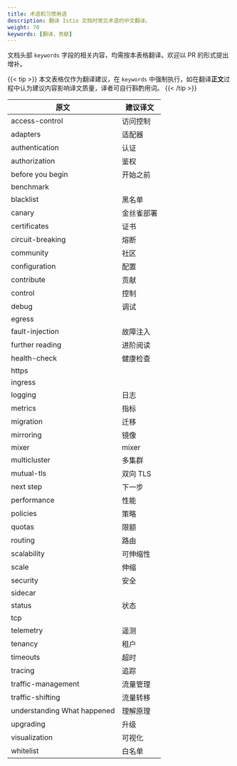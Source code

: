 ```yaml
---
title: 术语和习惯用语
description: 翻译 Istio 文档时常见术语的中文翻译。
weight: 70
keywords: [翻译，贡献]
---
```


文档头部 `keywords` 字段的相关内容，均需按本表格翻译。欢迎以 PR 的形式提出增补。

{{< tip >}}
本文表格仅作为翻译建议，在 `keywords` 中强制执行，如在翻译**正文**过程中认为建议内容影响译文质量，译者可自行斟酌用词。
{{< /tip >}}

|原文|建议译文|
|---|---|
|access-control|访问控制|
|adapters|适配器|
|authentication|认证|
|authorization|鉴权|
|before you begin|开始之前|
|benchmark||
|blacklist|黑名单|
|canary|金丝雀部署|
|certificates|证书|
|circuit-breaking|熔断|
|community|社区|
|configuration|配置|
|contribute|贡献|
|control|控制|
|debug|调试|
|egress||
|fault-injection|故障注入|
|further reading|进阶阅读|
|health-check|健康检查|
|https||
|ingress||
|logging|日志|
|metrics|指标|
|migration|迁移|
|mirroring|镜像|
|mixer|mixer|
|multicluster|多集群|
|mutual-tls|双向 TLS|
|next step|下一步|
|performance|性能|
|policies|策略|
|quotas|限额|
|routing|路由|
|scalability|可伸缩性|
|scale|伸缩|
|security|安全|
|sidecar||
|status|状态|
|tcp||
|telemetry|遥测|
|tenancy|租户|
|timeouts|超时|
|tracing|追踪|
|traffic-management|流量管理|
|traffic-shifting|流量转移|
|understanding What happened|理解原理|
|upgrading|升级|
|visualization|可视化|
|whitelist|白名单|
